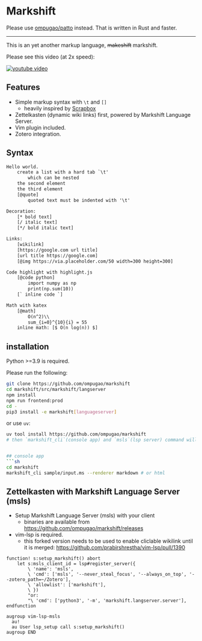 # Markshift

Please use [ompugao/patto](https://github.com/ompugao/patto) instead. That is written in Rust and faster.

<hr/>

This is an yet another markup language, <del>makeshift</del> markshift.

Please see this video (at 2x speed):

[![youtube video](https://img.youtube.com/vi/dk67x74Z7cs/0.jpg)](https://www.youtube.com/watch?v=dk67x74Z7cs)

## Features
- Simple markup syntax with `\t` and `[]`
    - heavily inspired by [Scrapbox](https://scrapbox.io)
- Zettelkasten (dynamic wiki links) first, powered by Markshift Language Server.
- Vim plugin included.
- Zotero integration.

## Syntax
```txt
Hello world.
	create a list with a hard tab `\t'
		which can be nested
	the second element
	the third element
	[@quote]
		quoted text must be indented with '\t'

Decoration:
	[* bold text]
	[/ italic text]
	[*/ bold italic text]

Links:
	[wikilink]
	[https://google.com url title]
	[url title https://google.com]
	[@img https://via.placeholder.com/50 width=300 height=300]

Code highlight with highlight.js
	[@code python]
		import numpy as np
		print(np.sum(10))
	[` inline code `]

Math with katex
	[@math]
		O(n^2)\\
		sum_{i=0}^{10}{i} = 55
	inline math: [$ O(n log(n)) $]
```
## installation
Python >=3.9 is required.

Please run the following:
```sh
git clone https://github.com/ompugao/markshift
cd markshift/src/markshift/langserver
npm install
npm run frontend:prod
cd -
pip3 install -e markshift[languageserver]
```

or use `uv`:
```sh
uv tool install https://github.com/ompugao/markshift
# then `markshift_cli`(console app) and `msls`(lsp server) command will be availabe


## console app
```sh
cd markshift
markshift_cli sample/input.ms --renderer markdown # or html
```

## Zettelkasten with Markshift Language Server (msls)

- Setup Markshift Language Server (msls) with your client
    - binaries are available from https://github.com/ompugao/markshift/releases
- vim-lsp is required.
    - this forked version needs to be used to enable cliclable wikilink until it is merged: https://github.com/prabirshrestha/vim-lsp/pull/1390
```vim
function! s:setup_markshift() abort
    let s:msls_client_id = lsp#register_server({
        \ 'name': 'msls',
        \ 'cmd': ['msls', '--never_steal_focus', '--always_on_top', '--zotero_path=~/Zotero'],
        \ 'allowlist': ['markshift'],
        \ })
        "or:
        "\ 'cmd': ['python3', '-m', 'markshift.langserver.server'],
endfunction

augroup vim-lsp-msls
  au!
  au User lsp_setup call s:setup_markshift()
augroup END
```
